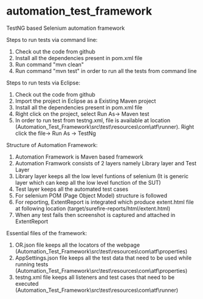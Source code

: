 # automation_test_framework
TestNG based Selenium automation framework

Steps to run tests via command line:
1. Check out the code from github
2. Install all the dependencies present in pom.xml file
3. Run  command "mvn clean"
4. Run command "mvn test" in order to run all the tests from command line

Steps to run tests via Eclipse:
1. Check out the code from github
2. Import the project in Eclipse as a Existing Maven project
3. Install all the dependencies present in pom.xml file
4. Right click on the project, select Run As-> Maven test
5. In order to run test from testng.xml, file is available at location (Automation_Test_Framework\src\test\resources\com\atf\runner). Right click the file-> Run As -> TestNg

Structure of Automation Framework:
1. Automation Framework is Maven based framework
2. Automation Framwork consists of 2 layers namely Library layer and Test Layer
3. Library layer keeps all the low level funtions of selenium (It is generic layer which can keep all the low level function of the SUT)
4. Test layer keeps all the automated test cases
5. For selenium POM (Page Object Model) structure is followed
6. For reporting, ExtentReport is integrated which produce extent.html file at following location (target/surefire-reports/html/extent.html)
7. When any test fails then screenshot is captured and attached in ExtentReport

Essential files of the framework:
1. OR.json file keeps all the locators of the webpage (Automation_Test_Framework\src\test\resources\com\atf\properties)
2. AppSettings.json file keeps all the test data that need to be used while running tests (Automation_Test_Framework\src\test\resources\com\atf\properties)
3. testng.xml file keeps all listeners and test cases that need to be executed (Automation_Test_Framework\src\test\resources\com\atf\runner)
